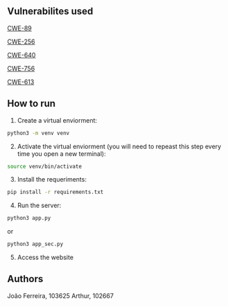 ## Vulnerabilites used

[CWE-89](https://cwe.mitre.org/data/definitions/89.html)

[CWE-256](https://cwe.mitre.org/data/definitions/256.html)

[CWE-640](https://cwe.mitre.org/data/definitions/640.html)

[CWE-756](https://cwe.mitre.org/data/definitions/756.html)

[CWE-613](https://cwe.mitre.org/data/definitions/613.html)

## How to run
1. Create a virtual enviorment:
```bash
python3 -m venv venv
```

2. Activate the virtual enviorment (you will need to repeast this step every time you open a new terminal):
```bash
source venv/bin/activate
```

3. Install the requeriments:
```bash
pip install -r requirements.txt
```

4. Run the server:
```bash
python3 app.py
```
or 
```bash
python3 app_sec.py
```

5. Access the website

## Authors
João Ferreira, 103625
Arthur, 102667
